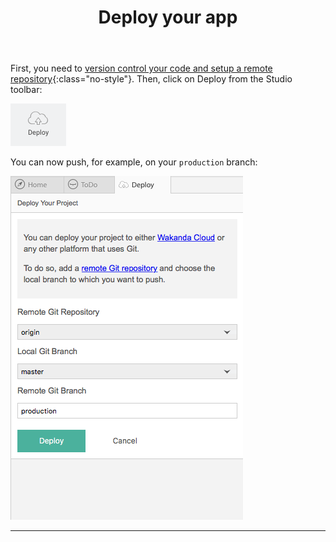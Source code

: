 ---
---

<header>
<h1>Deploy your app</h1>
</header>

First, you need to [version control your code and setup a remote repository](version-control.html){:class="no-style"}.
Then, click on Deploy from the Studio toolbar:

<img src="img/toolbar-deploy.png" />

You can now push, for example, on your `production` branch:

<img src="img/deploy-your-project.png" />

---
